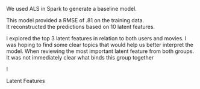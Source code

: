 We used ALS in Spark to generate a baseline model.   

This model provided a RMSE of .81 on the training data.  
It reconstructed the predictions based on 10 latent features. 

I explored the top 3 latent features in relation to both users and movies. I was hoping to find some clear topics that would help us better interpret the model.  When reviewing the most important latent feature from both groups. It was not immediately clear what binds this group together

!

Latent Features

